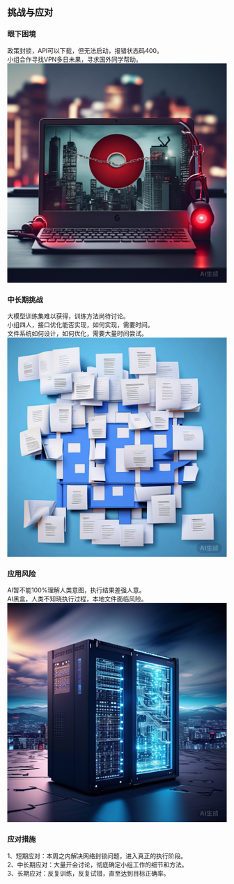 ## 挑战与应对

### 眼下困境

政策封锁，API可以下载，但无法启动，报错状态码400。  
小组合作寻找VPN多日未果，寻求国外同学帮助。  
![lockdown](pics/lock.png)

### 中长期挑战

大模型训练集难以获得，训练方法尚待讨论。  
小组四人，接口优化能否实现，如何实现，需要时间。  
文件系统如何设计，如何优化，需要大量时间尝试。
![filesys](pics/filesystem.png)

### 应用风险

AI暂不能100%理解人类意图，执行结果差强人意。  
AI黑盒，人类不知晓执行过程，本地文件面临风险。  
![AIserver](pics/AIserver.png)

### 应对措施

1、短期应对：本周之内解决网络封锁问题，进入真正的执行阶段。  
2、中长期应对：大量开会讨论，彻底确定小组工作的细节和方法。  
3、长期应对：反复训练，反复试错，直至达到目标正确率。